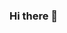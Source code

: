 ### Hi there 👋

<!--
**yunyj1998/yunyj1998** is a ✨ _special_ ✨ repository because its `README.md` (this file) appears on your GitHub profile.

Here are some ideas to get you started:

- 🔭 I’m currently working on ...
- 🌱 I’m currently learning ...
- 👯 I’m looking to collaborate on ...
- 🤔 I’m looking for help with ...
- 💬 Ask me about ...
- 📫 How to reach me: ...
- 😄 Pronouns: ...
- ⚡ Fun fact: ...
              
              
[![Python](https://img.shields.io/badge/-Python-3776AB?style=flat-square&logo=python&logoColor=white)](https://github.com/<yunyj1998>)
[![SQL](https://img.shields.io/badge/-SQL-4479A1?style=flat-square&logo=postgresql&logoColor=white)](https://github.com/<yunyj1998>)

